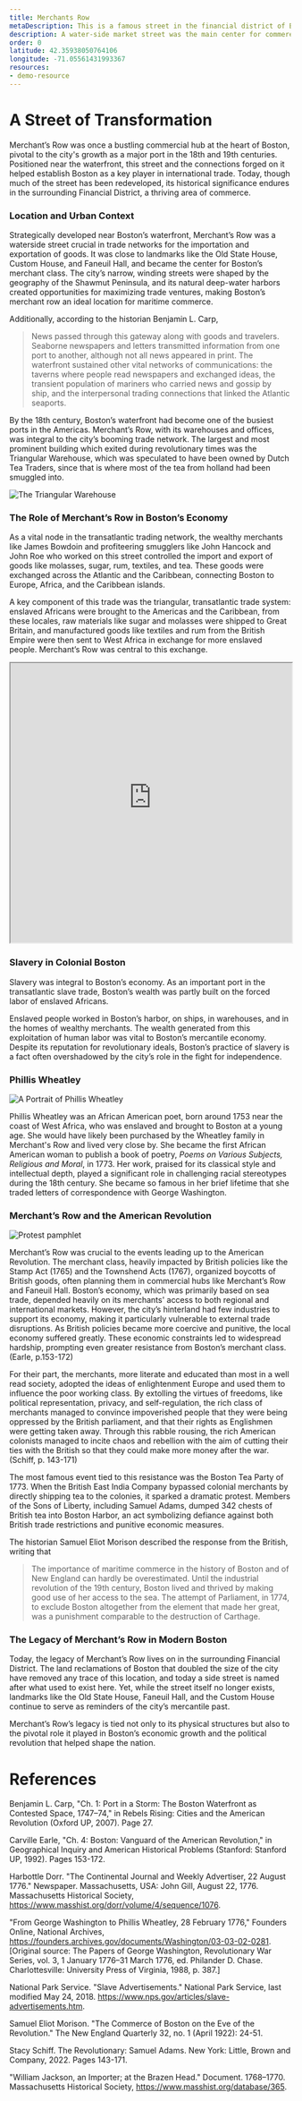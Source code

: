 ```yaml
---
title: Merchants Row
metaDescription: This is a famous street in the financial district of Boston.
description: A water-side market street was the main center for commerece, slavery, and the flow of revolutionary ideas.
order: 0
latitude: 42.35938050764106
longitude: -71.05561431993367
resources:
- demo-resource
---
```



<zoomable-image type="static-external" src="https://iiif.digitalcommonwealth.org/iiif/2/commonwealth:cn69ms29c" alt="Depiction of a British trading schooner" caption="A lighthouse on an island in Bostons harbor welcomes the British trading schooner"></zoomable-image>

# A Street of Transformation 

Merchant’s Row was once a bustling commercial hub at the heart of Boston, pivotal to the city's growth as a major port in the 18th and 19th centuries. Positioned near the waterfront, this street and the connections forged on it helped establish Boston as a key player in international trade. Today, though much of the street has been redeveloped, its historical significance endures in the surrounding Financial District, a thriving area of commerce. 

### Location and Urban Context 

Strategically developed near Boston’s waterfront, Merchant’s Row was a waterside street crucial in trade networks for the importation and exportation of goods. It was close to landmarks like the Old State House, Custom House, and Faneuil Hall, and became the center for Boston’s merchant class. The city’s narrow, winding streets were shaped by the geography of the Shawmut Peninsula, and its natural deep-water harbors created opportunities for maximizing trade ventures, making Boston’s merchant row an ideal location for maritime commerce. 

Additionally, according to the historian Benjamin L. Carp, 
>News passed through this gateway along with goods and travelers. Seaborne newspapers and letters transmitted information from one port to another, although not all news appeared in print. The waterfront sustained other vital networks of communications: the taverns where people read newspapers and exchanged ideas, the transient population of mariners who carried news and gossip by ship, and the interpersonal trading connections that linked the Atlantic seaports.

By the 18th century, Boston’s waterfront had become one of the busiest ports in the Americas. Merchant’s Row, with its warehouses and offices, was integral to the city’s booming trade network. The largest and most prominent building which exited during revolutionary times was the Triangular Warehouse, which was speculated to have been owned by Dutch Tea Traders, since that is where most of the tea from holland had been smuggled into.

![The Triangular Warehouse](https://upload.wikimedia.org/wikipedia/commons/1/13/TriangularWarehouse_MerchantsRow_Boston_DearbornReminiscences.png)

### The Role of Merchant’s Row in Boston’s Economy 

As a vital node in the transatlantic trading network, the wealthy merchants like James Bowdoin and profiteering smugglers like John Hancock and John Roe who worked on this street controlled the import and export of goods like molasses, sugar, rum, textiles, and tea. These goods were exchanged across the Atlantic and the Caribbean, connecting Boston to Europe, Africa, and the Caribbean islands. 

A key component of this trade was the triangular, transatlantic trade system: enslaved Africans were brought to the Americas and the Caribbean, from these locales, raw materials like sugar and molasses were shipped to Great Britain, and manufactured goods like textiles and rum from the British Empire were then sent to West Africa in exchange for more enslaved people. Merchant’s Row was central to this exchange. 

<iframe src="https://garrettdashnelson.github.io/panel-truck-shell/#merchants-row-panel" width="100%" height="500">
</iframe>

### Slavery in Colonial Boston 

Slavery was integral to Boston’s economy. As an important port in the transatlantic slave trade, Boston’s wealth was partly built on the forced labor of enslaved Africans.

Enslaved people worked in Boston’s harbor, on ships, in warehouses, and in the homes of wealthy merchants. The wealth generated from this exploitation of human labor was vital to Boston’s mercantile economy. Despite its reputation for revolutionary ideals, Boston’s practice of slavery is a fact often overshadowed by the city’s role in the fight for independence. 

<zoomable-image type="static-external" src="https://www.masshist.org/dorr/volume-images/vol4/seq_4_1079.jpg" alt="Newspaper with advertisements for goods" caption="On the right side of the page, a slave is advertised to be sold"></zoomable-image>

### Phillis Wheatley

![A Portrait of Phillis Wheatley](https://upload.wikimedia.org/wikipedia/commons/thumb/0/0b/Phillis_Wheatley%2C_Negro_Servant_to_Mr._John_Wheatley_of_Boston_MET_DP816498.jpg/1595px-Phillis_Wheatley%2C_Negro_Servant_to_Mr._John_Wheatley_of_Boston_MET_DP816498.jpg)

Phillis Wheatley was an African American poet, born around 1753 near the coast of West Africa, who was enslaved and brought to Boston at a young age. She would have likely been purchased by the Wheatley family in Merchant's Row and lived very close by. She became the first African American woman to publish a book of poetry, *Poems on Various Subjects, Religious and Moral*, in 1773. Her work, praised for its classical style and intellectual depth, played a significant role in challenging racial stereotypes during the 18th century. She became so famous in her brief lifetime that she traded letters of correspondence with George Washington. 

### Merchant’s Row and the American Revolution 

![Protest pamphlet](https://www.masshist.org/database/images/740wjackson_lg.jpg)

Merchant’s Row was crucial to the events leading up to the American Revolution. The merchant class, heavily impacted by British policies like the Stamp Act (1765) and the Townshend Acts (1767), organized boycotts of British goods, often planning them in commercial hubs like Merchant’s Row and Faneuil Hall. Boston’s economy, which was primarily based on sea trade, depended heavily on its merchants' access to both regional and international markets. However, the city’s hinterland had few industries to support its economy, making it particularly vulnerable to external trade disruptions. As British policies became more coercive and punitive, the local economy suffered greatly. These economic constraints led to widespread hardship, prompting even greater resistance from Boston’s merchant class. (Earle, p.153-172)

For their part, the merchants, more literate and educated than most in a well read society, adopted the ideas of enlightenment Europe and used them to influence the poor working class. By extolling the virtues of freedoms, like political representation, privacy, and self-regulation, the rich class of merchants managed to convince impoverished people that they were being oppressed by the British parliament, and that their rights as Englishmen were getting taken away. Through this rabble rousing, the rich American colonists managed to incite chaos and rebellion with the aim of cutting their ties with the British so that they could make more money after the war. (Schiff, p. 143-171)

The most famous event tied to this resistance was the Boston Tea Party of 1773. When the British East India Company bypassed colonial merchants by directly shipping tea to the colonies, it sparked a dramatic protest. Members of the Sons of Liberty, including Samuel Adams, dumped 342 chests of British tea into Boston Harbor, an act symbolizing defiance against both British trade restrictions and punitive economic measures.

The historian Samuel Eliot Morison described the response from the British, writing that 
>The importance of maritime commerce in the history of Boston and of New England can hardly be overestimated. Until the industrial revolution of the 19th century, Boston lived and thrived by making good use of her access to the sea. The attempt of Parliament, in 1774, to exclude Boston altogether from the element that made her great, was a punishment comparable to the destruction of Carthage.

### The Legacy of Merchant’s Row in Modern Boston 

Today, the legacy of Merchant’s Row lives on in the surrounding Financial District. The land reclamations of Boston that doubled the size of the city have removed any trace of this location, and today a side street is named after what used to exist here. Yet, while the street itself no longer exists, landmarks like the Old State House, Faneuil Hall, and the Custom House continue to serve as reminders of the city’s mercantile past. 

Merchant’s Row’s legacy is tied not only to its physical structures but also to the pivotal role it played in Boston’s economic growth and the political revolution that helped shape the nation. 

# References

Benjamin L. Carp, "Ch. 1: Port in a Storm: The Boston Waterfront as Contested Space, 1747–74," in Rebels Rising: Cities and the American Revolution (Oxford UP, 2007). Page 27.

Carville Earle, "Ch. 4: Boston: Vanguard of the American Revolution," in Geographical Inquiry and American Historical Problems (Stanford: Stanford UP, 1992). Pages 153-172.

Harbottle Dorr. "The Continental Journal and Weekly Advertiser, 22 August 1776." Newspaper. Massachusetts, USA: John Gill, August 22, 1776. Massachusetts Historical Society, https://www.masshist.org/dorr/volume/4/sequence/1076.

"From George Washington to Phillis Wheatley, 28 February 1776," Founders Online, National Archives, https://founders.archives.gov/documents/Washington/03-03-02-0281. [Original source: The Papers of George Washington, Revolutionary War Series, vol. 3, 1 January 1776–31 March 1776, ed. Philander D. Chase. Charlottesville: University Press of Virginia, 1988, p. 387.]

National Park Service. "Slave Advertisements." National Park Service, last modified May 24, 2018. https://www.nps.gov/articles/slave-advertisements.htm.

Samuel Eliot Morison. "The Commerce of Boston on the Eve of the Revolution." The New England Quarterly 32, no. 1 (April 1922): 24-51.

Stacy Schiff. The Revolutionary: Samuel Adams. New York: Little, Brown and Company, 2022. Pages 143-171.

"William Jackson, an Importer; at the Brazen Head." Document. 1768–1770. Massachusetts Historical Society, https://www.masshist.org/database/365.








